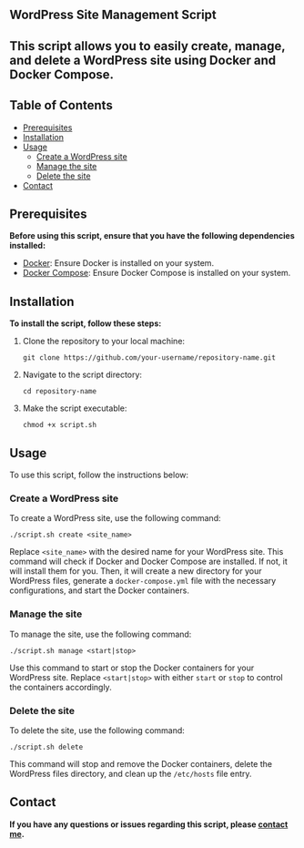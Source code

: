 ## **WordPress Site Management Script**

## **This script allows you to easily create, manage, and delete a WordPress site using Docker and Docker Compose.**
## Table of Contents

- [Prerequisites](#prerequisites)
- [Installation](#installation)
- [Usage](#usage)
  - [Create a WordPress site](#create-a-wordpress-site)
  - [Manage the site](#manage-the-site)
  - [Delete the site](#delete-the-site)
- [Contact](#contact)


## **Prerequisites**

**Before using this script, ensure that you have the following dependencies installed:**

- [Docker](https://docs.docker.com/get-docker/): Ensure Docker is installed on your system.
- [Docker Compose](https://docs.docker.com/compose/install/): Ensure Docker Compose is installed on your system.

## Installation

**To install the script, follow these steps:**

1. Clone the repository to your local machine:
   ```shell
   git clone https://github.com/your-username/repository-name.git
   
2. Navigate to the script directory:
   ```shell
   cd repository-name
   ```
3. Make the script executable:
   ```shell
   chmod +x script.sh
   ```

## Usage

To use this script, follow the instructions below:

### Create a WordPress site

To create a WordPress site, use the following command:

```shell
./script.sh create <site_name>
```

Replace `<site_name>` with the desired name for your WordPress site. This command will check if Docker and Docker Compose are installed. If not, it will install them for you. Then, it will create a new directory for your WordPress files, generate a `docker-compose.yml` file with the necessary configurations, and start the Docker containers.

### Manage the site

To manage the site, use the following command:

```shell
./script.sh manage <start|stop>
```

Use this command to start or stop the Docker containers for your WordPress site. Replace `<start|stop>` with either `start` or `stop` to control the containers accordingly.

### Delete the site

To delete the site, use the following command:

```shell
./script.sh delete
```

This command will stop and remove the Docker containers, delete the WordPress files directory, and clean up the `/etc/hosts` file entry.


## **Contact**

**If you have any questions or issues regarding this script, please [contact me](mailto:dev902741@gmail.com).**

